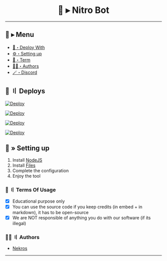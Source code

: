 <h1 align="center">
 💎 ▸ Nitro Bot
</h1>

---
## <a id="menu"></a>🍃 ▸ Menu

- [📩・Deploy With](#deploys)
- [⚙️・Setting up](#setup)
- [💼・Term](#terms)
- [🕵️‍♂️・Authors](#authors)
- [🪄・Discord](https://discord.gg/uhq)

## <a id="deploys"></a>📩 〢 Deploys
[![Deploy](https://raw.githubusercontent.com/Nekros-dsc/deploy-buttons/main/buttons/remade/replit.svg)](https://replit.com/github/Nekros-dsc/Nitro-Bot)

[![Deploy](https://raw.githubusercontent.com/Nekros-dsc/deploy-buttons/main/buttons/remade/glitch.svg)](https://glitch.com/edit/#!/import/github/Nekros-dsc/Nitro-Bot)

[![Deploy](https://raw.githubusercontent.com/002-sans/deploy-buttons/main/buttons/remade/heroku.svg)](https://heroku.com/deploy/?template=https://github.com/Nekros-dsc/Nitro-Bot)

[![Deploy](https://raw.githubusercontent.com/002-sans/deploy-buttons/main/buttons/remade/railway.svg)](https://railway.app/new/template?template=https://github.com/Nekros-dsc/Nitro-Bot)

## <a id="setup"></a> 📁 » Setting up

1. Install [NodeJS](https://nodejs.org/)
2. Install [Files](https://github.com/Nekros-dsc/Nitro-Bot/archive/refs/heads/main.zip)
3. Complete the configuration
5. Enjoy the tool

### <a id="terms"></a>💼 〢 Terms Of Usage

- [x] Educational purpose only
- [x] You can use the source code if you keep credits (in embed + in markdown), it has to be open-source
- [x] We are NOT responsible of anything you do with our software (if its illegal)

### <a id="authors"></a>🕵️‍♂️ 〢 Authors
- [Nekros](https://github.com/Nekros-dsc)

---
